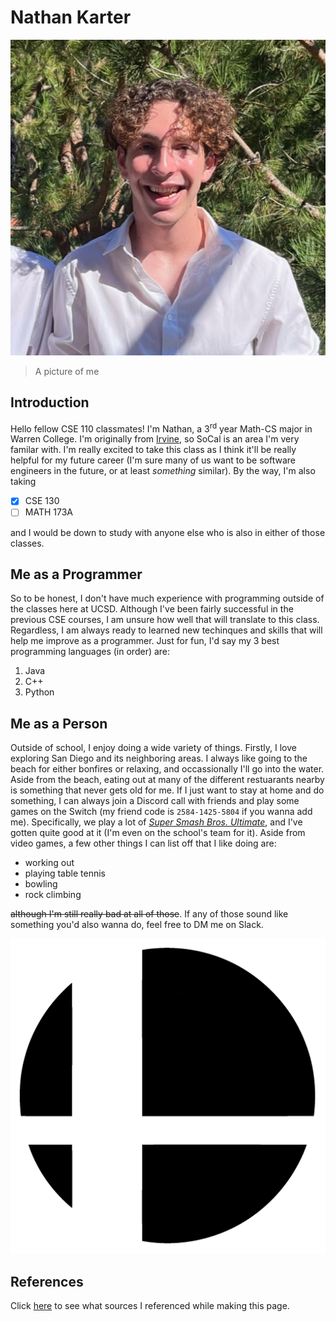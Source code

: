 # Nathan Karter

![A picture of me, I guess](/me.JPG)
>A picture of me

## Introduction

Hello fellow CSE 110 classmates! I'm Nathan, a 3<sup>rd</sup> year Math-CS major in Warren College. I'm originally from [Irvine](https://en.wikipedia.org/wiki/Irvine,_California), so SoCal is an area I'm very familar with. I'm really excited to take this class as I think it'll be really helpful for my future career (I'm sure many of us want to be software engineers in the future, or at least *something* similar). By the way, I'm also taking
- [x] CSE 130
- [ ] MATH 173A

and I would be down to study with anyone else who is also in either of those classes.

## Me as a Programmer

So to be honest, I don't have much experience with programming outside of the classes here at UCSD. Although I've been fairly successful in the previous CSE courses, I am unsure how well that will translate to this class. Regardless, I am always ready to learned new techinques and skills that will help me improve as a programmer. Just for fun, I'd say my 3 best programming languages (in order) are:
1. Java
2. C++
3. Python

## Me as a Person

Outside of school, I enjoy doing a wide variety of things. Firstly, I love exploring San Diego and its neighboring areas. I always like going to the beach for either bonfires or relaxing, and occassionally I'll go into the water. Aside from the beach, eating out at many of the different restuarants nearby is something that never gets old for me. If I just want to stay at home and do something, I can always join a Discord call with friends and play some games on the Switch (my friend code is `2584-1425-5804` if you wanna add me). Specifically, we play a lot of [*Super Smash Bros. Ultimate*](https://www.smashbros.com/en_US/index.html), and I've gotten quite good at it (I'm even on the school's team for it). Aside from video games, a few other things I can list off that I like doing are:
- working out
- playing table tennis
- bowling
- rock climbing

~~although I'm still really bad at all of those~~. If any of those sound like something you'd also wanna do, feel free to DM me on Slack.

![The Smash Bros. logo](/sb.png)

## References
Click [here](/refs.md) to see what sources I referenced while making this page.